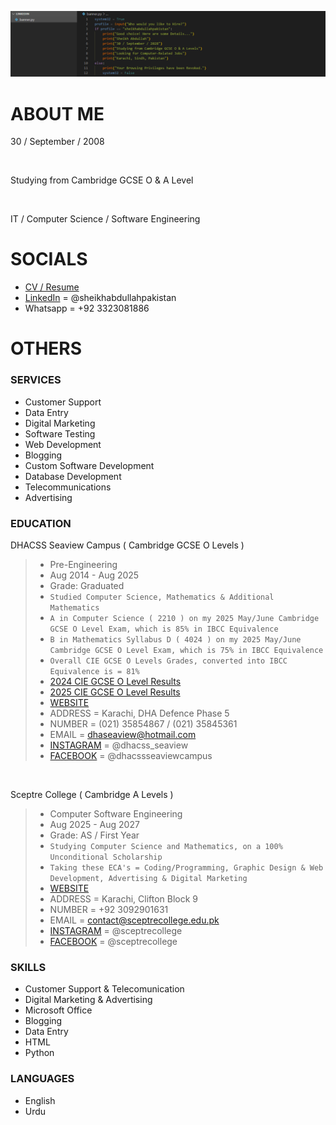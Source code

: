![banner](https://github.com/sheikhabdullahpakistan/sheikhabdullahpakistan/blob/main/banner.png)

# ABOUT ME

30 / September / 2008

<br>

Studying from Cambridge GCSE O & A Level

<br>

IT / Computer Science / Software Engineering

# SOCIALS

- [CV / Resume](https://github.com/sheikhabdullahpakistan/sheikhabdullahpakistan/blob/main/cv.pdf)
- [LinkedIn](https://www.linkedin.com/in/sheikhabdullahpakistan) = @sheikhabdullahpakistan
- Whatsapp = +92 3323081886

# OTHERS

### SERVICES

- Customer Support
- Data Entry
- Digital Marketing
- Software Testing
- Web Development
- Blogging
- Custom Software Development
- Database Development
- Telecommunications
- Advertising

### EDUCATION

DHACSS Seaview Campus ( Cambridge GCSE O Levels )
> - Pre-Engineering
> - Aug 2014 - Aug 2025
> - Grade: Graduated
> - `Studied Computer Science, Mathematics & Additional Mathematics`
> - `A in Computer Science ( 2210 ) on my 2025 May/June Cambridge GCSE O Level Exam, which is 85% in IBCC Equivalence`
> - `B in Mathematics Syllabus D ( 4024 ) on my 2025 May/June Cambridge GCSE O Level Exam, which is 75% in IBCC Equivalence`
> - `Overall CIE GCSE O Levels Grades, converted into IBCC Equivalence is = 81%`
> - [2024 CIE GCSE O Level Results](https://github.com/sheikhabdullahpakistan/sheikhabdullahpakistan/blob/main/cie24.pdf)
> - [2025 CIE GCSE O Level Results](https://github.com/sheikhabdullahpakistan/sheikhabdullahpakistan/blob/main/cie25.pdf)
> - [WEBSITE](https://seaviewcampus.dhacsskarachi.edu.pk/)
> - ADDRESS = Karachi, DHA Defence Phase 5
> - NUMBER = (021) 35854867 / (021) 35845361
> - EMAIL = dhaseaview@hotmail.com
> - [INSTAGRAM](https://www.instagram.com/dhacss_seaview) = @dhacss_seaview
> - [FACEBOOK](https://www.facebook.com/dhacssseaviewcampus) = @dhacssseaviewcampus

<br>

Sceptre College ( Cambridge A Levels )
> - Computer Software Engineering
> - Aug 2025 - Aug 2027
> - Grade: AS / First Year
> - `Studying Computer Science and Mathematics, on a 100% Unconditional Scholarship`
> - `Taking these ECA's = Coding/Programming, Graphic Design & Web Development, Advertising & Digital Marketing`
> - [WEBSITE](https://sceptrecollege.edu.pk/)
> - ADDRESS = Karachi, Clifton Block 9
> - NUMBER = +92 3092901631
> - EMAIL = contact@sceptrecollege.edu.pk
> - [INSTAGRAM](https://www.instagram.com/sceptrecollege) = @sceptrecollege
> - [FACEBOOK](https://www.facebook.com/sceptrecollege) = @sceptrecollege

### SKILLS

- Customer Support & Telecomunication
- Digital Marketing & Advertising
- Microsoft Office
- Blogging
- Data Entry
- HTML
- Python

### LANGUAGES

- English
- Urdu
